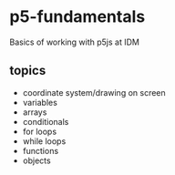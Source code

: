 # p5-fundamentals
Basics of working with p5js at IDM

## topics
- coordinate system/drawing on screen
- variables
- arrays
- conditionals
- for loops
- while loops
- functions
- objects
